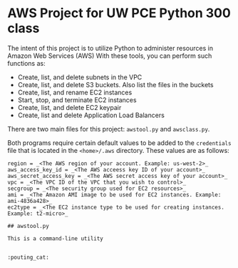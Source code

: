 # AWS Project for UW PCE Python 300 class

The intent of this project is to utilize Python to administer resources in Amazon Web Services (AWS)
With these tools, you can perform such functions as:

* Create, list, and delete subnets in the VPC
* Create, list, and delete S3 buckets. Also list the files in the buckets
* Create, list, and rename EC2 instances
* Start, stop, and terminate EC2 instances
* Create, list, and delete EC2 keypair
* Create, list and delete Application Load Balancers

There are two main files for this project: `awstool.py` and `awsclass.py`.

Both programs require certain default values to be added to the `credentials` file that is located in 
the `<home>/.aws` directory. These values are as follows:

```[default]
region = _<The AWS region of your account. Example: us-west-2>_
aws_access_key_id = _<The AWS acceess key ID of your account>_
aws_secret_access_key = _<The AWS secret access key of your account>_
vpc = _<The VPC ID of the VPC that you wish to control>_
secgroup = _<The security group used for EC2 resources>_
ami = _<The Amazon AMI image to be used for EC2 instances. Example: ami-4836a428>_
ec2type = _<The EC2 instance type to be used for creating instances. Example: t2-micro>_

## awstool.py

This is a command-line utility


:pouting_cat: